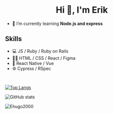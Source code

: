 <h1 align="center">Hi 👋, I'm Erik</h1>

- 🌱 I’m currently learning **Node.js and express**

## Skills 
* 💻 JS / Ruby / Ruby on Rails
* 👨‍🎨 HTML / CSS / React / Figma
* 📱 React Native / Vue
* ⚙️ Cypress / RSpec
<br>

[![Top Langs](https://github-readme-stats.vercel.app/api/top-langs/?username=Ehugo2000)](https://github.com/anuraghazra/github-readme-stats)
<br>

![GitHub stats](https://github-readme-stats.vercel.app/api?username=Ehugo2000&show_icons=true)  


<p align="left"> <img src="https://komarev.com/ghpvc/?username=Ehugo2000&label=Profile%20views&color=0e75b6&style=flat" alt="Ehugo2000" /> </p>
